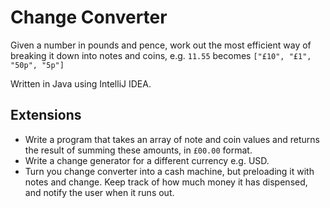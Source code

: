 # Change Converter
Given a number in pounds and pence, work out the most efficient way of breaking it down into notes and coins, e.g. `11.55` becomes `["£10", "£1", "50p", "5p"]`

Written in Java using IntelliJ IDEA.

## Extensions
- Write a program that takes an array of note and coin values and returns the result of summing these amounts, in `£00.00` format.
- Write a change generator for a different currency e.g. USD.
- Turn you change converter into a cash machine, but preloading it with notes and change. Keep track of how much money it has dispensed, and notify the user when it runs out.